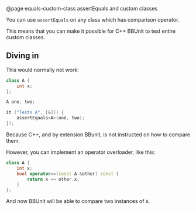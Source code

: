 @page equals-custom-class assertEquals and custom classes

You can use ``assertEquals`` on any class which has comparison
operator.

This means that you can make it possible for C++ BBUnit to test
entire custom classes.

## Diving in

This would normally not work:

````cpp
class A {
    int x;
};

A one, two;

it ("Tests A", [&]() {
    assertEquals<A>(one, two);    
});
````

Because C++, and by extension BBunit, is not instructed on how to compare them.

However, you can implement an operator overloader, like this:

````cpp
class A {
    int x;
    bool operator==(const A &other) const {
        return x == other.x;
    }
};
````

And now BBUnit will be able to compare two instances of ``A``.

